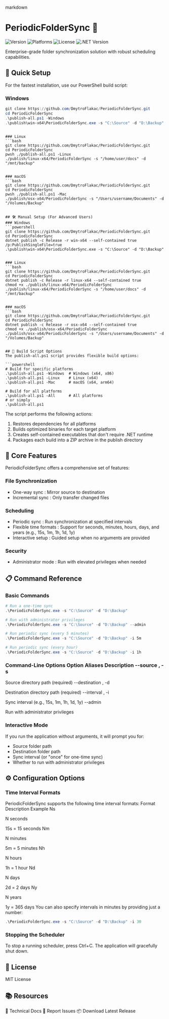 markdown
# PeriodicFolderSync 🔄

![Version](https://img.shields.io/badge/version-2.2.1-blue)
![Platforms](https://img.shields.io/badge/platform-Windows%20%7C%20Linux%20%7C%20macOS-lightgrey)
![License](https://img.shields.io/badge/license-MIT-green)
![.NET Version](https://img.shields.io/badge/.NET-8.0-blueviolet)

Enterprise-grade folder synchronization solution with robust scheduling capabilities.

## 🚀 Quick Setup  

For the fastest installation, use our PowerShell build script:

### Windows
```powershell
git clone https://github.com/DmytroFlakac/PeriodicFolderSync.git
cd PeriodicFolderSync
.\publish-all.ps1 -Windows
.\publish\win-x64\PeriodicFolderSync.exe -s "C:\Source" -d "D:\Backup"
 ```
```

### Linux
```bash
git clone https://github.com/DmytroFlakac/PeriodicFolderSync.git
cd PeriodicFolderSync
pwsh ./publish-all.ps1 -Linux
./publish/linux-x64/PeriodicFolderSync -s "/home/user/docs" -d "/mnt/backup"
 ```
```

### macOS
```bash
git clone https://github.com/DmytroFlakac/PeriodicFolderSync.git
cd PeriodicFolderSync
pwsh ./publish-all.ps1 -Mac
./publish/osx-x64/PeriodicFolderSync -s "/Users/username/Documents" -d "/Volumes/Backup"
 ```
```

## 🛠️ Manual Setup (For Advanced Users)
### Windows
```powershell
git clone https://github.com/DmytroFlakac/PeriodicFolderSync.git
cd PeriodicFolderSync
dotnet publish -c Release -r win-x64 --self-contained true /p:PublishSingleFile=true
.\publish\win-x64\PeriodicFolderSync.exe -s "C:\Source" -d "D:\Backup"
 ```
```

### Linux
```bash
git clone https://github.com/DmytroFlakac/PeriodicFolderSync.git
cd PeriodicFolderSync
dotnet publish -c Release -r linux-x64 --self-contained true
chmod +x ./publish/linux-x64/PeriodicFolderSync
./publish/linux-x64/PeriodicFolderSync -s "/home/user/docs" -d "/mnt/backup"
 ```
```

### macOS
```bash
git clone https://github.com/DmytroFlakac/PeriodicFolderSync.git
cd PeriodicFolderSync
dotnet publish -c Release -r osx-x64 --self-contained true
chmod +x ./publish/osx-x64/PeriodicFolderSync
./publish/osx-x64/PeriodicFolderSync -s "/Users/username/Documents" -d "/Volumes/Backup"
 ```
```

## 🔧 Build Script Options
The publish-all.ps1 script provides flexible build options:

```powershell
# Build for specific platforms
.\publish-all.ps1 -Windows  # Windows (x64, x86)
.\publish-all.ps1 -Linux    # Linux (x64)
.\publish-all.ps1 -Mac      # macOS (x64, arm64)

# Build for all platforms
.\publish-all.ps1 -All      # All platforms
# or simply
.\publish-all.ps1
 ```

The script performs the following actions:

1. Restores dependencies for all platforms
2. Builds optimized binaries for each target platform
3. Creates self-contained executables that don't require .NET runtime
4. Packages each build into a ZIP archive in the publish directory
## 🌟 Core Features
PeriodicFolderSync offers a comprehensive set of features:

### File Synchronization
- One-way sync : Mirror source to destination
- Incremental sync : Only transfer changed files
### Scheduling
- Periodic sync : Run synchronization at specified intervals
- Flexible time formats : Support for seconds, minutes, hours, days, and years (e.g., 15s, 1m, 1h, 1d, 1y)
- Interactive setup : Guided setup when no arguments are provided
### Security
- Administrator mode : Run with elevated privileges when needed
## 📋 Command Reference
### Basic Commands
```powershell
# Run a one-time sync
.\PeriodicFolderSync.exe -s "C:\Source" -d "D:\Backup"

# Run with administrator privileges
.\PeriodicFolderSync.exe -s "C:\Source" -d "D:\Backup" --admin

# Run periodic sync (every 5 minutes)
.\PeriodicFolderSync.exe -s "C:\Source" -d "D:\Backup" -i 5m

# Run periodic sync (every hour)
.\PeriodicFolderSync.exe -s "C:\Source" -d "D:\Backup" -i 1h
 ```

### Command-Line Options Option Aliases Description --source , -s

Source directory path (required) --destination , -d

Destination directory path (required) --interval , -i

Sync interval (e.g., 15s, 1m, 1h, 1d, 1y) --admin

Run with administrator privileges
### Interactive Mode
If you run the application without arguments, it will prompt you for:

- Source folder path
- Destination folder path
- Sync interval (or "once" for one-time sync)
- Whether to run with administrator privileges
## ⚙️ Configuration Options
### Time Interval Formats
PeriodicFolderSync supports the following time interval formats:
 Format Description Example Ns

N seconds

15s = 15 seconds Nm

N minutes

5m = 5 minutes Nh

N hours

1h = 1 hour Nd

N days

2d = 2 days Ny

N years

1y = 365 days
You can also specify intervals in minutes by providing just a number:

```powershell
.\PeriodicFolderSync.exe -s "C:\Source" -d "D:\Backup" -i 30
 ```

### Stopping the Scheduler
To stop a running scheduler, press Ctrl+C. The application will gracefully shut down.

## 📄 License
MIT License

## 📚 Resources
📖 Technical Docs 🐞 Report Issues 📦 Download Latest Release

